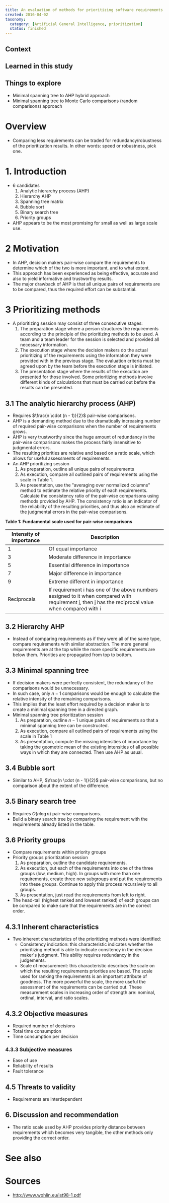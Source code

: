 ```yaml
---
title: An evaluation of methods for prioritizing software requirements (1997)
created: 2016-04-02
taxonomy:
  category: [Artificial General Intelligence, prioritization]
  status: finished
---
```


## Context

## Learned in this study

## Things to explore
* Minimal spanning tree to AHP hybrid approach
* Minimal spanning tree to Monte Carlo comparisons (random comparisons) approach

# Overview

* Comparing less requirements can be traded for redundancy/robustness of the prioritization results. In other words: speed or robustness, pick one.

# 1. Introduction

* 6 candidates
	1. Analytic hierarchy process (AHP)
	2. Hierarchy AHP
	3. Spanning tree matrix
	4. Bubble sort
	5. Binary search tree
	6. Priority groups
* AHP appears to be the most promising for small as well as large scale use.

# 2 Motivation
* In AHP, decision makers pair-wise compare the requirements to determine which of the two is more important, and to what extent.
* This approach has been experienced as being effective, accurate and also to yield informative and trustworthy results.
* The major drawback of AHP is that all unique pairs of requirements are to be compared, thus the required effort can be substantial.

# 3 Prioritizing methods
* A prioritizing session may consist of three consecutive stages:
	1. The preparation stage where a person structures the requirements according to the principle of the prioritizing methods to be used. A team and a team leader for the session is selected and provided all necessary information.
	2. The execution stage where the decision makers do the actual prioritizing of the requirements using the information they were provided with in the previous stage. The evaluation criteria must be agreed upon by the team before the execution stage is initiated.
	3. The presentation stage where the results of the execution are presented for those involved. Some prioritizing methods involve different kinds of calculations that must be carried out before the results can be presented.

## 3.1 The analytic hierarchy process (AHP)
* Requires $\frac{n \cdot (n - 1)}{2}$ pair-wise comparisons.
* AHP is a demanding method due to the dramatically increasing number of required pair-wise comparisons when the number of requirements grows.
* AHP is very trustworthy since the huge amount of redundancy in the pair-wise comparisons makes the process fairly insensitive to judgmental errors.
* The resulting priorities are relative and based on a ratio scale, which allows for useful assessments of requirements.
* An AHP prioritizing session
	1. As preparation, outline all unique pairs of requirements
	2. As execution, compare all outlined pairs of requirements using the scale in Table 1.
	3. As presentation, use the "averaging over normalized columns" method to estimate the relative priority of each requirements. Calculate the consistency ratio of the pair-wise comparisons using methods provided by AHP. The consistency ratio is an indicator of the reliability of the resulting priorities, and thus also an estimate of the judgmental errors in the pair-wise comparisons.

**Table 1: Fundamental scale used for pair-wise comparisons**

| Intensity of importance | Description |
|-------------------------|-------------|
| 1 | Of equal importance |
| 3 | Moderate difference in importance |
| 5 | Essential difference in importance |
| 7 | Major difference in importance |
| 9 | Extreme different in importance |
| Reciprocals | If requirement i has one of the above numbers assigned to it when compared with requirement j, then j has the reciprocal value when compared with i |

## 3.2 Hierarchy AHP
* Instead of comparing requirements as if they were all of the same type, compare requirements with similar abstraction. The more general requirements are at the top while the more specific requirements are below them. Priorities are propagated from top to bottom.

## 3.3 Minimal spanning tree
* If decision makers were perfectly consistent, the redundancy of the comparisons would be unnecessary.
* In such case, only $n - 1$ comparisons would be enough to calculate the relative intensity of the remaining comparisons.
* This implies that the least effort required by a decision maker is to create a minimal spanning tree in a directed graph.
* Minimal spanning tree prioritization session
	1. As preparation, outline $n - 1$ unique pairs of requirements so that a minimal spanning tree can be constructed.
	2. As execution, compare all outlined pairs of requirements using the scale in Table 1
	3. As presentation, compute the missing intensities of importance by taking the geometric mean of the existing intensities of all possible ways in which they are connected. Then use AHP as usual.

## 3.4 Bubble sort
* Similar to AHP, $\frac{n \cdot (n - 1)}{2}$ pair-wise comparisons, but no comparison about the extent of the difference.

## 3.5 Binary search tree
* Requires $O(n\log{n})$ pair-wise comparisons.
* Build a binary search tree by comparing the requirement with the requirements already listed in the table.

## 3.6 Priority groups
* Compare requirements within priority groups
* Priority groups prioritization session
	1. As preparation, outline the candidate requirements.
	2. As execution, put each of the requirements into one of the three groups (low, medium, high). In groups with more than one requirements, create three new subgroups and put the requirements into these groups. Continue to apply this process recursively to all groups.
	3. As presentation, just read the requirements from left to right.
* The head-tail (highest ranked and loweset ranked) of each groups can be compared to make sure that the requirements are in the correct order.

## 4.3.1 Inherent characteristics
* Two inherent characteristics of the prioritizing methods were identified:
	* Consistency indication: this characteristic indicates whether the prioritizing method is able to indicate consitency in the decision maker's judgment. This ability requires redundancy in the judgements.
	* Scale of measurement: this characteristic describes the scale on which the resulting requirements priorities are based. The scale used for ranking the requirements is an important attribute of goodness. The more powerful the scale, the more useful the assessment of the requirements can be carried out. These measurement scales in increasing order of strength are: nominal, ordinal, interval, and ratio scales.

## 4.3.2 Objective measures
* Required number of decisions
* Total time consumption
* Time consumption per decision

### 4.3.3 Subjective measures
* Ease of use
* Reliability of results
* Fault tolerance

## 4.5 Threats to validity
* Requirements are interdependent

## 6. Discussion and recommendation
* The ratio scale used by AHP provides priority distance between requirements which becomes very tangible, the other methods only providing the correct order.

# See also

# Sources
* http://www.wohlin.eu/ist98-1.pdf
